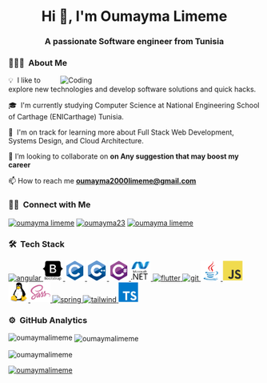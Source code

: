 <h1 align="center">Hi 👋, I'm Oumayma Limeme</h1>
<h3 align="center">A passionate Software engineer from Tunisia</h3>

### 👨🏻‍💻 &nbsp;About Me


<img align="right" alt="Coding" width="400" src="[https://camo.githubusercontent.com/7aa780f97d51af2b67ff9ca2afa89ef67907c7b21abe9c7f8fb63fa707cf629a/68747470733a2f2f63646e612e61727473746174696f6e2e636f6d2f702f6173736574732f696d616765732f696d616765732f3034322f3633312f3238362f6f726967696e616c2f627279616e2d726f6472696775657a2d62656c6368696269612d312d726967687473706565642e6769663f31363335303337353632](https://www.google.com/url?sa=i&url=https%3A%2F%2Fmakeagif.com%2Fgif%2Fcode-fi-lofi-beats-to-coderelax-to-FvBVst&psig=AOvVaw1Ley28cqG1xO4eJ7nS9cSp&ust=1705530506030000&source=images&cd=vfe&opi=89978449&ved=0CBIQjRxqGAoTCKi8qrb64oMDFQAAAAAdAAAAABCeAQ)">

💡 &nbsp;I like to explore new technologies and develop software solutions and quick hacks.

🎓 &nbsp;I'm currently studying Computer Science at National Engineering School of Carthage (ENICarthage) Tunisia.

🔭 &nbsp;I'm on track for learning more about Full Stack Web Development, Systems Design, and Cloud Architecture.

👯 I’m looking to collaborate on **on Any suggestion that may boost my career**

📫 How to reach me **oumayma2000limeme@gmail.com**

### 🤝🏻 &nbsp;Connect with Me

<p align="left">
<a href="https://www.linkedin.com/in/oumaymalimeme/" target="blank"><img align="center" src="https://raw.githubusercontent.com/rahuldkjain/github-profile-readme-generator/master/src/images/icons/Social/linked-in-alt.svg" alt="oumayma limeme" height="30" width="40" /></a>
<a href="https://codeforces.com/profile/Oumayma23" target="blank"><img align="center" src="https://raw.githubusercontent.com/rahuldkjain/github-profile-readme-generator/master/src/images/icons/Social/codeforces.svg" alt="oumayma23" height="30" width="40" /></a>
<a href="https://leetcode.com/Oumayma23/" target="blank"><img align="center" src="https://raw.githubusercontent.com/rahuldkjain/github-profile-readme-generator/master/src/images/icons/Social/leet-code.svg" alt="oumayma limeme" height="30" width="40" /></a>
</p>

### 🛠 &nbsp;Tech Stack

<p align="left"> <a href="https://angular.io" target="_blank" rel="noreferrer"> <img src="https://angular.io/assets/images/logos/angular/angular.svg" alt="angular" width="40" height="40"/> </a> <a href="https://getbootstrap.com" target="_blank" rel="noreferrer"> <img src="https://raw.githubusercontent.com/devicons/devicon/master/icons/bootstrap/bootstrap-plain-wordmark.svg" alt="bootstrap" width="40" height="40"/> </a> <a href="https://www.cprogramming.com/" target="_blank" rel="noreferrer"> <img src="https://raw.githubusercontent.com/devicons/devicon/master/icons/c/c-original.svg" alt="c" width="40" height="40"/> </a> <a href="https://www.w3schools.com/cpp/" target="_blank" rel="noreferrer"> <img src="https://raw.githubusercontent.com/devicons/devicon/master/icons/cplusplus/cplusplus-original.svg" alt="cplusplus" width="40" height="40"/> </a> <a href="https://www.w3schools.com/cs/" target="_blank" rel="noreferrer"> <img src="https://raw.githubusercontent.com/devicons/devicon/master/icons/csharp/csharp-original.svg" alt="csharp" width="40" height="40"/> </a> <a href="https://dotnet.microsoft.com/" target="_blank" rel="noreferrer"> <img src="https://raw.githubusercontent.com/devicons/devicon/master/icons/dot-net/dot-net-original-wordmark.svg" alt="dotnet" width="40" height="40"/> </a> <a href="https://flutter.dev" target="_blank" rel="noreferrer"> <img src="https://www.vectorlogo.zone/logos/flutterio/flutterio-icon.svg" alt="flutter" width="40" height="40"/> </a> <a href="https://git-scm.com/" target="_blank" rel="noreferrer"> <img src="https://www.vectorlogo.zone/logos/git-scm/git-scm-icon.svg" alt="git" width="40" height="40"/> </a> <a href="https://www.java.com" target="_blank" rel="noreferrer"> <img src="https://raw.githubusercontent.com/devicons/devicon/master/icons/java/java-original.svg" alt="java" width="40" height="40"/> </a> <a href="https://developer.mozilla.org/en-US/docs/Web/JavaScript" target="_blank" rel="noreferrer"> <img src="https://raw.githubusercontent.com/devicons/devicon/master/icons/javascript/javascript-original.svg" alt="javascript" width="40" height="40"/> </a> <a href="https://www.linux.org/" target="_blank" rel="noreferrer"> <img src="https://raw.githubusercontent.com/devicons/devicon/master/icons/linux/linux-original.svg" alt="linux" width="40" height="40"/> </a> <a href="https://sass-lang.com" target="_blank" rel="noreferrer"> <img src="https://raw.githubusercontent.com/devicons/devicon/master/icons/sass/sass-original.svg" alt="sass" width="40" height="40"/> </a> <a href="https://spring.io/" target="_blank" rel="noreferrer"> <img src="https://www.vectorlogo.zone/logos/springio/springio-icon.svg" alt="spring" width="40" height="40"/> </a> <a href="https://tailwindcss.com/" target="_blank" rel="noreferrer"> <img src="https://www.vectorlogo.zone/logos/tailwindcss/tailwindcss-icon.svg" alt="tailwind" width="40" height="40"/> </a> <a href="https://www.typescriptlang.org/" target="_blank" rel="noreferrer"> <img src="https://raw.githubusercontent.com/devicons/devicon/master/icons/typescript/typescript-original.svg" alt="typescript" width="40" height="40"/> </a> </p>

### ⚙️ &nbsp;GitHub Analytics

<p><img align="left" src="https://github-readme-stats.vercel.app/api/top-langs?username=oumaymalimeme&show_icons=true&locale=en&layout=compact" alt="oumaymalimeme" /></p>

<p>&nbsp;<img align="center" src="https://github-readme-stats.vercel.app/api?username=oumaymalimeme&show_icons=true&locale=en" alt="oumaymalimeme" /></p>

<p><img align="center" src="https://github-readme-streak-stats.herokuapp.com/?user=oumaymalimeme&" alt="oumaymalimeme" /></p>
<p align="left"> <a href="https://github.com/ryo-ma/github-profile-trophy"><img src="https://github-profile-trophy.vercel.app/?username=oumaymalimeme" alt="oumaymalimeme" /></a> </p>
